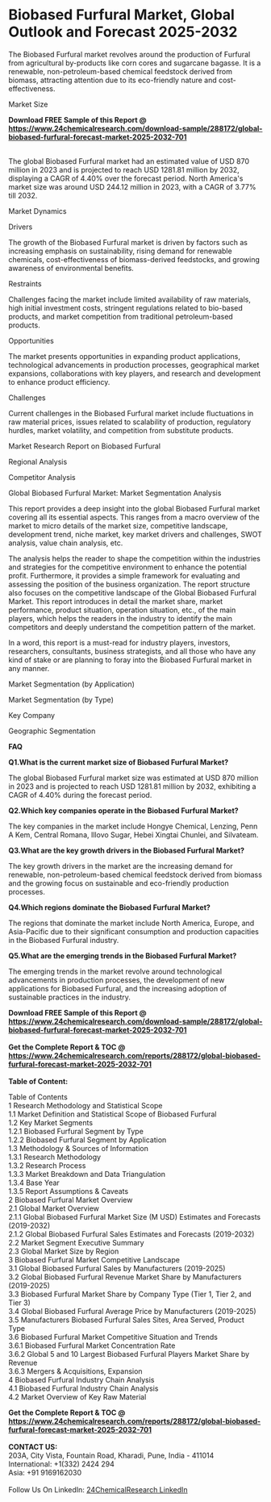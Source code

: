 <h1>Biobased Furfural Market, Global Outlook and Forecast 2025-2032</h1><p>The Biobased Furfural market revolves around the production of Furfural from agricultural by-products like corn cores and sugarcane bagasse. It is a renewable, non-petroleum-based chemical feedstock derived from biomass, attracting attention due to its eco-friendly nature and cost-effectiveness.</p><p>
Market Size</p><p>
</p><div><b>Download FREE Sample of this Report @ 
            <a href="https://www.24chemicalresearch.com/download-sample/288172/global-biobased-furfural-forecast-market-2025-2032-701">
            https://www.24chemicalresearch.com/download-sample/288172/global-biobased-furfural-forecast-market-2025-2032-701</a></b></div><br><p>The global Biobased Furfural market had an estimated value of USD 870 million in 2023 and is projected to reach USD 1281.81 million by 2032, displaying a CAGR of 4.40% over the forecast period. North America's market size was around USD 244.12 million in 2023, with a CAGR of 3.77% till 2032.</p><p>
Market Dynamics</p><p>
Drivers</p><p>
</p><p>The growth of the Biobased Furfural market is driven by factors such as increasing emphasis on sustainability, rising demand for renewable chemicals, cost-effectiveness of biomass-derived feedstocks, and growing awareness of environmental benefits.</p><p>
Restraints</p><p>
</p><p>Challenges facing the market include limited availability of raw materials, high initial investment costs, stringent regulations related to bio-based products, and market competition from traditional petroleum-based products.</p><p>
Opportunities</p><p>
</p><p>The market presents opportunities in expanding product applications, technological advancements in production processes, geographical market expansions, collaborations with key players, and research and development to enhance product efficiency.</p><p>
Challenges</p><p>
</p><p>Current challenges in the Biobased Furfural market include fluctuations in raw material prices, issues related to scalability of production, regulatory hurdles, market volatility, and competition from substitute products.</p><p>
Market Research Report on Biobased Furfural</p><p>
Regional Analysis</p><p>
</p><p>
Competitor Analysis</p><p>
</p><p>
Global Biobased Furfural Market: Market Segmentation Analysis</p><p>
</p><p>This report provides a deep insight into the global Biobased Furfural market covering all its essential aspects. This ranges from a macro overview of the market to micro details of the market size, competitive landscape, development trend, niche market, key market drivers and challenges, SWOT analysis, value chain analysis, etc.</p><p>
</p><p>The analysis helps the reader to shape the competition within the industries and strategies for the competitive environment to enhance the potential profit. Furthermore, it provides a simple framework for evaluating and assessing the position of the business organization. The report structure also focuses on the competitive landscape of the Global Biobased Furfural Market. This report introduces in detail the market share, market performance, product situation, operation situation, etc., of the main players, which helps the readers in the industry to identify the main competitors and deeply understand the competition pattern of the market.</p><p>
</p><p>In a word, this report is a must-read for industry players, investors, researchers, consultants, business strategists, and all those who have any kind of stake or are planning to foray into the Biobased Furfural market in any manner.</p><p>
Market Segmentation (by Application)</p><p>
</p><p>
Market Segmentation (by Type)</p><p>
</p><p>
Key Company</p><p>
</p><p>
Geographic Segmentation</p><p>
</p><p>
<strong>FAQ </strong></p><p>
<strong>Q1.What is the current market size of Biobased Furfural Market?</strong></p><p>
</p><p>The global Biobased Furfural market size was estimated at USD 870 million in 2023 and is projected to reach USD 1281.81 million by 2032, exhibiting a CAGR of 4.40% during the forecast period.</p><p>
<strong>Q2.Which key companies operate in the Biobased Furfural Market?</strong></p><p>
</p><p>The key companies in the market include Hongye Chemical, Lenzing, Penn A Kem, Central Romana, Illovo Sugar, Hebei Xingtai Chunlei, and Silvateam.</p><p>
<strong>Q3.What are the key growth drivers in the Biobased Furfural Market?</strong></p><p>
</p><p>The key growth drivers in the market are the increasing demand for renewable, non-petroleum-based chemical feedstock derived from biomass and the growing focus on sustainable and eco-friendly production processes.</p><p>
<strong>Q4.Which regions dominate the Biobased Furfural Market?</strong></p><p>
</p><p>The regions that dominate the market include North America, Europe, and Asia-Pacific due to their significant consumption and production capacities in the Biobased Furfural industry.</p><p>
<strong>Q5.What are the emerging trends in the Biobased Furfural Market?</strong></p><p>
</p><p>The emerging trends in the market revolve around technological advancements in production processes, the development of new applications for Biobased Furfural, and the increasing adoption of sustainable practices in the industry.</p><div><b>Download FREE Sample of this Report @ 
            <a href="https://www.24chemicalresearch.com/download-sample/288172/global-biobased-furfural-forecast-market-2025-2032-701">
            https://www.24chemicalresearch.com/download-sample/288172/global-biobased-furfural-forecast-market-2025-2032-701</a></b></div><br><div><b>Get the Complete Report & TOC @ 
            <a href="https://www.24chemicalresearch.com/reports/288172/global-biobased-furfural-forecast-market-2025-2032-701">
            https://www.24chemicalresearch.com/reports/288172/global-biobased-furfural-forecast-market-2025-2032-701</a></b></div><br>
            <b>Table of Content:</b><p>Table of Contents<br />
1 Research Methodology and Statistical Scope<br />
1.1 Market Definition and Statistical Scope of Biobased Furfural<br />
1.2 Key Market Segments<br />
1.2.1 Biobased Furfural Segment by Type<br />
1.2.2 Biobased Furfural Segment by Application<br />
1.3 Methodology & Sources of Information<br />
1.3.1 Research Methodology<br />
1.3.2 Research Process<br />
1.3.3 Market Breakdown and Data Triangulation<br />
1.3.4 Base Year<br />
1.3.5 Report Assumptions & Caveats<br />
2 Biobased Furfural Market Overview<br />
2.1 Global Market Overview<br />
2.1.1 Global Biobased Furfural Market Size (M USD) Estimates and Forecasts (2019-2032)<br />
2.1.2 Global Biobased Furfural Sales Estimates and Forecasts (2019-2032)<br />
2.2 Market Segment Executive Summary<br />
2.3 Global Market Size by Region<br />
3 Biobased Furfural Market Competitive Landscape<br />
3.1 Global Biobased Furfural Sales by Manufacturers (2019-2025)<br />
3.2 Global Biobased Furfural Revenue Market Share by Manufacturers (2019-2025)<br />
3.3 Biobased Furfural Market Share by Company Type (Tier 1, Tier 2, and Tier 3)<br />
3.4 Global Biobased Furfural Average Price by Manufacturers (2019-2025)<br />
3.5 Manufacturers Biobased Furfural Sales Sites, Area Served, Product Type<br />
3.6 Biobased Furfural Market Competitive Situation and Trends<br />
3.6.1 Biobased Furfural Market Concentration Rate<br />
3.6.2 Global 5 and 10 Largest Biobased Furfural Players Market Share by Revenue<br />
3.6.3 Mergers & Acquisitions, Expansion<br />
4 Biobased Furfural Industry Chain Analysis<br />
4.1 Biobased Furfural Industry Chain Analysis<br />
4.2 Market Overview of Key Raw Material</p><div><b>Get the Complete Report & TOC @ 
            <a href="https://www.24chemicalresearch.com/reports/288172/global-biobased-furfural-forecast-market-2025-2032-701">
            https://www.24chemicalresearch.com/reports/288172/global-biobased-furfural-forecast-market-2025-2032-701</a></b></div><br><b>CONTACT US:</b><br>
            203A, City Vista, Fountain Road, Kharadi, Pune, India - 411014<br>
            International: +1(332) 2424 294<br>
            Asia: +91 9169162030 <br><br>
            Follow Us On LinkedIn: <a href="https://www.linkedin.com/company/24chemicalresearch/">24ChemicalResearch LinkedIn</a>